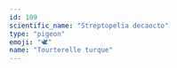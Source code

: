 ```yaml
---
id: 109
scientific_name: "Streptopelia decaocto"
type: "pigeon"
emoji: "🕊️"
name: "Tourterelle turque"
---
```

